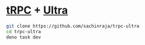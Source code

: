 # [tRPC](https://trpc.io) + [Ultra](https://ultrajs.dev)

```sh
git clone https://github.com/sachinraja/trpc-ultra
cd trpc-ultra
deno task dev
```
